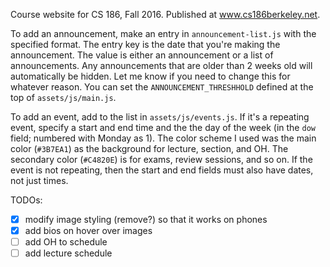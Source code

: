 Course website for CS 186, Fall 2016. Published at www.cs186berkeley.net.

To add an announcement, make an entry in `announcement-list.js` with the specified format. The entry key is the date that 
you're making the announcement. The value is either an announcement or a list of announcements. Any announcements that are 
older than 2 weeks old will automatically be hidden. Let me know if you need to change this for whatever reason. You can set
the `ANNOUNCEMENT_THRESHHOLD` defined at the top of `assets/js/main.js`.

To add an event, add to the list in `assets/js/events.js`. If it's a repeating event, specify a start and end time and the 
the day of the week (in the `dow` field; numbered with Monday as 1). The color scheme I used was the main color (`#3B7EA1`)
as the background for lecture, section, and OH. The secondary color (`#C4820E`) is for exams, review sessions, and so on. If
the event is not repeating, then the start and end fields must also have dates, not just times.

TODOs: 

- [x] modify image styling (remove?) so that it works on phones
- [x] add bios on hover over images
- [ ] add OH to schedule
- [ ] add lecture schedule
